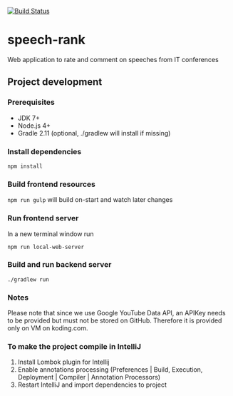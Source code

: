 [![Build Status](https://travis-ci.org/NetworkedCoders/speech-rank.svg?branch=master)](https://travis-ci.org/NetworkedCoders/speech-rank)

# speech-rank
Web application to rate and comment on speeches from IT conferences

## Project development

### Prerequisites

-   JDK 7+
-   Node.js 4+
-   Gradle 2.11 (optional, ./gradlew will install if missing)

### Install dependencies

`npm install`

### Build frontend resources

`npm run gulp` will build on-start and watch later changes

### Run frontend server

In a new terminal window run

`npm run local-web-server`

### Build and run backend server

`./gradlew run`

### Notes

Please note that since we use Google YouTube Data API, an APIKey needs to be provided but must not be stored on GitHub. Therefore it is provided only on VM on koding.com.

### To make the project compile in IntelliJ

1. Install Lombok plugin for Intellij
2. Enable annotations processing (Preferences | Build, Execution, Deployment | Compiler | Annotation Processors)
3. Restart IntelliJ and import dependencies to project
